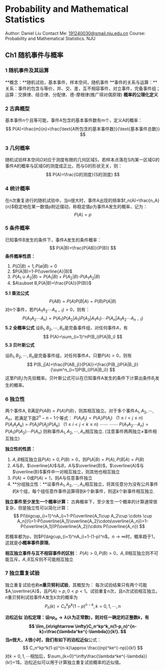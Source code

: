 # Probability and Mathematical Statistics

Author: Daniel Liu
Contact Me: 191240030@smail.nju.edu.cn
Course: Probability and Mathematical Statistics. NJU

## Ch1 随机事件与概率

### 1 随机事件及其运算

**概念：**随机试验，基本事件，样本空间，随机事件
**事件的关系与运算：**关系：事件的包含与等价，并、交、差，互不相容事件，对立事件，完备事件组；运算：交换律、结合律、分配律、德-摩根律(推广得对偶原理)
**概率的公理化定义**

### 2 古典概型

基本事件n个且等可能，事件A包含的基本事件数有m个，定义A的概率：
$$
P(A)=\frac{m}{n}=\frac{\text{A所包含的基本事件数}}{\text{基本事件总数}}
$$

### 3 几何概率

随机试验样本空间$\Omega$对应于测度有限的几何区域S，若样本点落在S内某一区域G的事件A的概率与区域G的测度成正比，而与G的形状无关，则：
$$
P(A)=\frac{G的测度}{S的测度}
$$

### 4 统计概率

在n次重复进行的随机试验中，当n很大时，事件A出现的频率$f_n(A)=\frac{n_A}{n}$稳定地在某一数值p附近摆动，称稳定值p为事件A发生的概率，记为：
$$
P(A)=p
$$

### 5 条件概率

已知事件B发生的条件下，事件A发生的条件概率：
$$
P(A|B)=\frac{P(AB)}{P(B)}
$$
**条件概率性质：**

1. $P(\Omega|B)=1,P(\emptyset|B)=0$
2. $P(A|B)=1-P(\overline{A}|B)$
3. $P(A_1\cup A_2|B)=P(A_1|B)+P(A_2|B)$-$P(A_1A_2|B)$
4. $A\subset B,P(A|B)=\frac{P(A)}{P(B)}$

**5.1 乘法公式**
$$
P(AB)=P(A)P(B|A)=P(B)P(A|B)
$$
对n个事件，若$P(A_1A_2\cdots A_{n-1})>0$，则有：
$$
P(A_1A_2\cdots A_n)=P(A_1)P(A_2|A_1)P(A_3|A_1A_1)\cdots P(A_n|A_1A_2\cdots A_{n-1})
$$
**5.2 全概率公式**
设$B_1,B_2,\cdots,B_n$是完备事件组，对任何事件$A$，有
$$
P(A)=\sum_{i=1}^nP(B_i)P(A|B_i)
$$
**5.3 贝叶斯公式**

设$B_1,B_2,\cdots,B_n$是完备事件组，对任何事件$A$，只要$P(A)>0$，则有
$$
P(B_j|A)=\frac{P(AB_j)}{P(A)}=\frac{P(B_j)P(A|B_j)}{\sum^n_{i=1}P(B_i)P(A|B_i)}
$$
这里$P(B_j)$为先验概率。贝叶斯公式可以在已知事件A发生的条件下计算出条件$B_j$发生的概率。

### 6 独立性

两个事件A, B满足$P(AB)=P(A)P(B)$，则其相互独立。对于多个事件$A_1,A_2,\cdots,A_n$，若满足下面$2^n-n-1$个等式：
$P(A_iA_j)=P(A_i)P(A_j)~~~(1\leq i < j \leq n)$
$P(A_iA_jA_k)=P(A_i)P(A_j)P(A_k)~~~(1\leq i < j < k \leq n)$
$\cdots \cdots~\cdots\cdots$
$P(A_1A_2\cdots A_n)=P(A_1)P(A_2)\cdots P(A_n)$
则称事件$A_1,A_2,\cdots,A_n$相互独立.
(注意事件两两独立$\neq$事件相互独立)

**独立性的性质：**

1. $A,B$相互独立且$P(A)>0, P(B)>0$，则$P(A|B)=P(A),P(B|A)=P(B)$
2. $A$与$B$，$\overline{A}$与$B$，$A$与$\overline{B}$，$\overline{A}$与$\overline{B}$事件中一对相互独立，则其他也相互独立
3. $P(A)=0$或$P(A)=1$，则$A$与任意事件独立
4. **分组独立性：**设事件$A_1,A_2,\cdots,A_n$相互独立，将其任意分为没有公共事件的$k$个组，每个组任意作事件运算得到$k$个新事件，则这$k$个新事件相互独立.

**独立事件至少发生一个概率计算：**
古典概率下，至少发生一个概率的计算通常很复杂，但是独立性可以简化计算：
$$
P(\bigcup_{i=1}^nA_i)=1-P(\overline{A_1\cup A_2\cup \cdots \cup A_n})\\=1-P(\overline{A_1}\overline{A_2}\cdots\overline{A_n})=1-P(\overline{A_1})P(\overline{A_2})\cdots P(\overline{A_n})
$$

若概率都为p，则$P(\bigcup_{i=1}^nA_i)=1-(1-p)^n$。$n\rightarrow \infty$时，概率趋于1，这就是**小概率事件原理**。

**相互独立事件与互不相容事件的区别**：
$P(A)>0,P(B)>0$，$A,B$相互独立则不可能互斥，$A,B$互斥则不可能相互独立

### 7 独立重复试验

独立重复试验也称**n重贝努利试验**，其概型为：
每次试验结果只有两个可能$A,\overline{A}$，且$P(A)=p,0<p<1$。试验重复n次，且n次试验相互独立。
$n$重贝努利试验事件A发生$k$次的概率为
$$
P_n(k)=C_n^kp^k(1-p)^{n-k},k=0,1,\cdots,n
$$

**泊松近似**
**泊松定理：**设$np_n\rightarrow\lambda$($\lambda$为正常数)，则对任一确定的正整数$k$，有
$$
\lim_{n\rightarrow \infty}C_n^kp^k_n(1-p_n)^{n-k}=\frac{\lambda^ke^{-\lambda}}{k!}.
$$
当$n$很大，$\lambda$很小时，我们有如下的**泊松近似**公式：
$$
C_n^kp^k(1-p)^{n-k}\approx \frac{(np)^ke^{-np}}{k!}
$$
对$k=0,1,\cdots$相加后，$\sum_{k=0}^\infty\frac{\lambda^ke^{-\lambda}}{k!}=1$。泊松近似可以用于计算独立重复试验概率的近似值。



